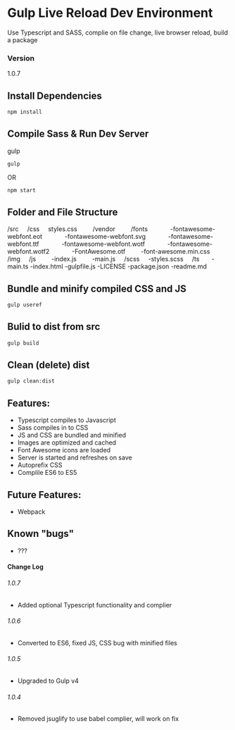 # Gulp Live Reload Dev Environment

Use Typescript and SASS, complie on file change, live browser reload, build a package

### Version

1.0.7

## Install Dependencies

```bash
npm install 
```

## Compile Sass & Run Dev Server

gulp

```bash
gulp
```
OR

```bash
npm start
```

## Folder and File Structure

/src
    /css
    styles.css
        /vendor
        /fonts
            -fontawesome-webfont.eot
            -fontawesome-webfont.svg
            -fontawesome-webfont.ttf
            -fontawesome-webfont.wotf
            -fontawesome-webfont.wotf2
            -FontAwesome.otf
        -font-awesome.min.css
    /img
    /js
        -index.js
        -main.js
    /scss
    -styles.scss
    /ts
      -main.ts
-index.html
-gulpfile.js
-LICENSE
-package.json
-readme.md

## Bundle and minify compiled CSS and JS

```bash
gulp useref
```

## Bulid to dist from src

```bash
gulp build
```
## Clean (delete) dist

```bash
gulp clean:dist
```

## Features: 

* Typescript compiles to Javascript
* Sass compiles in to CSS 
* JS and CSS are bundled and minified
* Images are optimized and cached
* Font Awesome icons are loaded
* Server is started and refreshes on save
* Autoprefix CSS
* Complile ES6 to ES5


## Future Features:

* Webpack

## Known "bugs"

* ???

#### Change Log

###### 1.0.7

* Added optional Typescript functionality and complier

###### 1.0.6

* Converted to ES6, fixed JS, CSS bug with minified files

###### 1.0.5

* Upgraded to Gulp v4

###### 1.0.4

* Removed jsuglify to use babel complier, will work on fix